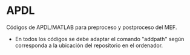 # APDL
Códigos de APDL/MATLAB para preproceso y postproceso del MEF.

- En todos los códigos se debe adaptar el comando "addpath" según corresponda a la ubicación del repositorio en el ordenador.
